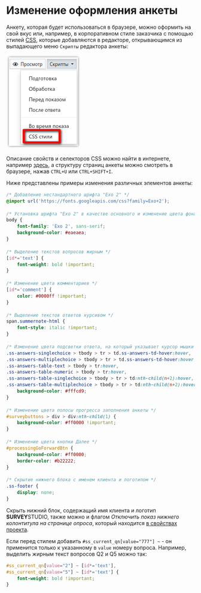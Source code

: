 # Изменение оформления анкеты

Анкету, которая будет использоваться в браузере, можно оформить на свой вкус или, например, в корпоративном стиле заказчика с помощью стилей [CSS](https://html5css.ru/css/default.php), которые добавляются в редакторе, открывающимся из выпадающего меню `Скрипты` редактора анкеты:

![](images/1008_img_001.png)

Описание свойств и селекторов CSS можно найти в интернете, например [здесь](https://html5css.ru/cssref/default.php), а структуру страниц анкеты можно смотреть в браузере, нажав `CTRL+U` или `CTRL+SHIFT+I`.

Ниже представлены примеры изменения различных элементов анкеты:

```css
/* Добавление нестандартного шрифта "Exo 2" */
@import url('https://fonts.googleapis.com/css?family=Exo+2');

/* Установка шрифта "Exo 2" в качестве основного и изменение цвета фона анкеты */
body {
    font-family: 'Exo 2', sans-serif;
    background-color: #eaeaea;
}

/* Выделение текстов вопросов жирным */
[id*='text'] {
    font-weight: bold !important;
}

/* Изменение цвета комментариев */
[id*='comment'] {
    color: #0000ff !important;
}

/* Выделение текстов ответов курсивом */
span.summernote-html {
    font-style: italic !important;
}

/* Изменение цвета подсветки ответа, на который указывает курсор мышки */
.ss-answers-singlechoice > tbody > tr > td.ss-answers-td-hover:hover,
.ss-answers-multiplechoice > tbody > tr > td.ss-answers-td-hover:hover,
.ss-answers-table-text > tbody > tr:hover,
.ss-answers-table-numeric > tbody > tr:hover,
.ss-answers-table-singlechoice > tbody > tr > td:nth-child(n+2):hover,
.ss-answers-table-multiplechoice > tbody > tr > td:nth-child(n+2):hover {
    background-color: #fffcd9;
}

/* Изменение цвета полосы прогресса заполнения анкеты */
#surveybuttons > div > div:nth-child(1) {
    background-color: #ff0000 !important;
}

/* Изменение цвета кнопки Далее */
#processingGoForwardBtn {
    background-color: #ff0000;
    border-color: #b22222;
}

/* Скрытие нижнего блока с именем клиента и логотипом */
.ss-footer {
    display: none;
}
```

Скрыть нижний блок, содержащий имя клиента и логотип **SURVEY**STUDIO, также можно и флагом *Отключить показ нижнего колонтитула на странице опроса*, который находится [в свойствах проекта](3001.md#flags).

Если перед стилем добавить `#ss_current_qn[value="777"] ~` - он применится только к указанному в `value` номеру вопроса. Например, выделить жирным текст вопросов Q2 и Q5 можно так:

```css
#ss_current_qn[value="2"] ~ [id*='text'],
#ss_current_qn[value="5"] ~ [id*='text'] {
    font-weight: bold !important;
}
```
